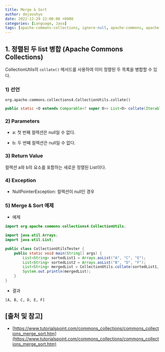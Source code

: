 ```yaml
---
title: Merge & Sort
author: dejavuhyo
date: 2022-12-20 22:00:00 +0900
categories: [Language, Java]
tags: [apache-commons-collections, ignore-null, apache-commons, apache-collections, apache-interface, commons-interface]
---
```


## 1. 정렬된 두 list 병합 (Apache Commons Collections)
CollectionUtils의 `collate()` 메서드를 사용하여 이미 정렬된 두 목록을 병합할 수 있다.

### 1) 선언
`org.apache.commons.collections4.CollectionUtils.collate()`

```java
public static <O extends Comparable<? super O>> List<O> collate(Iterable<? extends O> a, Iterable<? extends O> b)
```

### 2) Parameters

* a: 첫 번째 컬렉션은 null일 수 없다.

* b: 두 번째 컬렉션은 null일 수 없다.

### 3) Return Value
컬렉션 a와 b의 요소를 포함하는 새로운 정렬된 List이다.

### 4) Exception

* NullPointerException: 컬렉션이 null인 경우

### 5) Merge & Sort 예제

* 예제

```java
import org.apache.commons.collections4.CollectionUtils;

import java.util.Arrays;
import java.util.List;

public class CollectionUtilsTester {
    public static void main(String[] args) {
        List<String> sortedList1 = Arrays.asList("A", "C", "E");
        List<String> sortedList2 = Arrays.asList("B", "D", "F");
        List<String> mergedList = CollectionUtils.collate(sortedList1, sortedList2);
        System.out.println(mergedList);
    }
}
```

* 결과

```text
[A, B, C, D, E, F]
```

## [출처 및 참고]
* [https://www.tutorialspoint.com/commons_collections/commons_collections_merge_sort.htm](https://www.tutorialspoint.com/commons_collections/commons_collections_merge_sort.htm)
